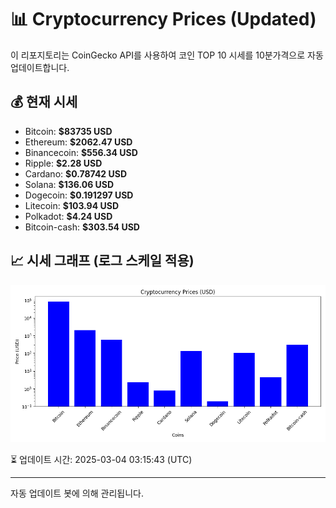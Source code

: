 
# 📊 Cryptocurrency Prices (Updated)

이 리포지토리는 CoinGecko API를 사용하여 코인 TOP 10 시세를 10분가격으로 자동 업데이트합니다.

## 💰 현재 시세
- Bitcoin: **$83735 USD**
- Ethereum: **$2062.47 USD**
- Binancecoin: **$556.34 USD**
- Ripple: **$2.28 USD**
- Cardano: **$0.78742 USD**
- Solana: **$136.06 USD**
- Dogecoin: **$0.191297 USD**
- Litecoin: **$103.94 USD**
- Polkadot: **$4.24 USD**
- Bitcoin-cash: **$303.54 USD**

## 📈 시세 그래프 (로그 스케일 적용)
![Crypto Prices](crypto_prices.png)

⏳ 업데이트 시간: 2025-03-04 03:15:43 (UTC)

---
자동 업데이트 봇에 의해 관리됩니다.

